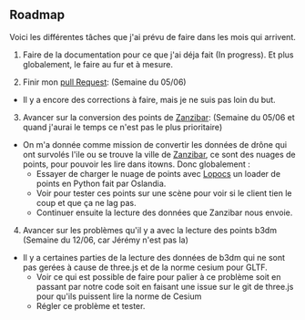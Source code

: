 ## Roadmap

Voici les différentes tâches que j'ai prévu de faire dans les mois qui arrivent.

1. Faire de la documentation pour ce que j'ai déja fait (In progress). Et plus globalement, le faire au fur et à mesure.

2. Finir mon [pull Request](https://github.com/iTowns/itowns2/pull/323): (Semaine du 05/06)
  - Il y a encore des corrections à faire, mais je ne suis pas loin du but.
 
3. Avancer sur la conversion des points de [Zanzibar](https://fr.wikipedia.org/wiki/Zanzibar_(archipel)): (Semaine du 05/06 et quand j'aurai le temps ce n'est pas le plus prioritaire)
 - On m'a donnée comme mission de convertir les données de drône qui ont survolés l'ile ou se trouve la ville de [Zanzibar](https://fr.wikipedia.org/wiki/Zanzibar_(archipel)), ce sont des nuages de points,
 pour pouvoir les lire dans itowns.
 Donc globalement :
   - Essayer de charger le nuage de points avec [Lopocs](https://github.com/Oslandia/lopocs) un loader de points en Python fait par Oslandia.
   - Voir pour tester ces points sur une scène pour voir si le client tien le coup et que ça ne lag pas. 
   - Continuer ensuite la lecture des données que Zanzibar nous envoie.

4. Avancer sur les problèmes qu'il y a avec la lecture des points b3dm (Semaine du 12/06, car Jérémy n'est pas la)
 - Il y a certaines parties de la lecture des données de b3dm qui ne sont pas gerées à cause de three.js et de la norme cesium pour GLTF.
   - Voir ce qui est possible de faire pour palier à ce problème soit en passant par notre code soit en faisant une issue sur le git de three.js pour qu'ils puissent lire la norme de Cesium
   - Régler ce problème et tester.


